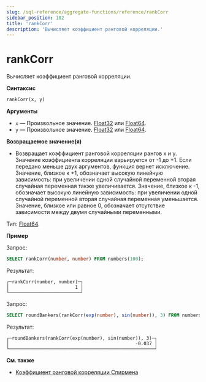```yaml
---
slug: /sql-reference/aggregate-functions/reference/rankCorr
sidebar_position: 182
title: 'rankCorr'
description: 'Вычисляет коэффициент ранговой корреляции.'
---
```



# rankCorr

Вычисляет коэффициент ранговой корреляции.

**Синтаксис**

``` sql
rankCorr(x, y)
```

**Аргументы**

- `x` — Произвольное значение. [Float32](/sql-reference/data-types/float) или [Float64](/sql-reference/data-types/float).
- `y` — Произвольное значение. [Float32](/sql-reference/data-types/float) или [Float64](/sql-reference/data-types/float).

**Возвращаемое значение(я)**

- Возвращает коэффициент ранговой корреляции рангов x и y. Значение коэффициента корреляции варьируется от -1 до +1. Если передано меньше двух аргументов, функция вернет исключение. Значение, близкое к +1, обозначает высокую линейную зависимость: при увеличении одной случайной переменной вторая случайная переменная также увеличивается. Значение, близкое к -1, обозначает высокую линейную зависимость: при увеличении одной случайной переменной вторая случайная переменная уменьшается. Значение, близкое или равное 0, обозначает отсутствие зависимости между двумя случайными переменными.

Тип: [Float64](/sql-reference/data-types/float).

**Пример**

Запрос:

``` sql
SELECT rankCorr(number, number) FROM numbers(100);
```

Результат:

``` text
┌─rankCorr(number, number)─┐
│                        1 │
└──────────────────────────┘
```

Запрос:

``` sql
SELECT roundBankers(rankCorr(exp(number), sin(number)), 3) FROM numbers(100);
```

Результат:

``` text
┌─roundBankers(rankCorr(exp(number), sin(number)), 3)─┐
│                                              -0.037 │
└─────────────────────────────────────────────────────┘
```
**См. также**

- [Коэффициент ранговой корреляции Спирмена](https://en.wikipedia.org/wiki/Spearman%27s_rank_correlation_coefficient)
